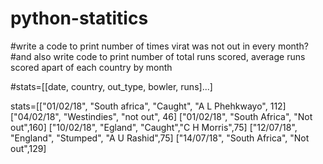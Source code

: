 # python-statitics
#write a code to print number of times virat was not out in every month?
#and also write code to print number of total runs scored, average runs scored apart of each country by month


#stats=[[date, country, out_type, bowler, runs]...]



stats=[["01/02/18", "South africa", "Caught", "A L Phehkwayo", 112] ["04/02/18", "Westindies", "not out", 46] ["01/02/18", "South Africa", "Not out",160] ["10/02/18", "Egland", "Caught","C H Morris",75] ["12/07/18", "England", "Stumped", "A U Rashid",75] ["14/07/18", "South Africa", "Not out",129]


